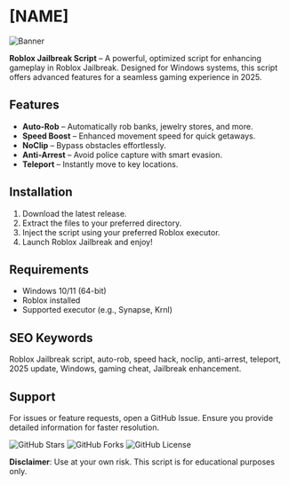 # [NAME]

![Banner](https://i.postimg.cc/05LM1bYD/e0a4f47f-0736-4eee-9791-425172eba9ba.png)

**Roblox Jailbreak Script** – A powerful, optimized script for enhancing gameplay in Roblox Jailbreak. Designed for Windows systems, this script offers advanced features for a seamless gaming experience in 2025.

## Features
- **Auto-Rob** – Automatically rob banks, jewelry stores, and more.
- **Speed Boost** – Enhanced movement speed for quick getaways.
- **NoClip** – Bypass obstacles effortlessly.
- **Anti-Arrest** – Avoid police capture with smart evasion.
- **Teleport** – Instantly move to key locations.

## Installation
1. Download the latest release.
2. Extract the files to your preferred directory.
3. Inject the script using your preferred Roblox executor.
4. Launch Roblox Jailbreak and enjoy!

## Requirements
- Windows 10/11 (64-bit)
- Roblox installed
- Supported executor (e.g., Synapse, Krnl)

## SEO Keywords
Roblox Jailbreak script, auto-rob, speed hack, noclip, anti-arrest, teleport, 2025 update, Windows, gaming cheat, Jailbreak enhancement.

## Support
For issues or feature requests, open a GitHub Issue. Ensure you provide detailed information for faster resolution.

![GitHub Stars](https://img.shields.io/github/stars/your-repo?style=social)
![GitHub Forks](https://img.shields.io/github/forks/your-repo?style=social)
![GitHub License](https://img.shields.io/github/license/your-repo)

**Disclaimer**: Use at your own risk. This script is for educational purposes only.